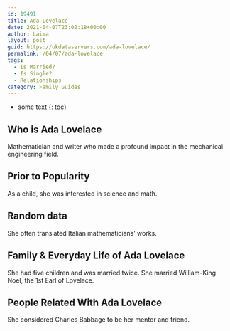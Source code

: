 ```yaml
---
id: 19491
title: Ada Lovelace
date: 2021-04-07T23:02:18+00:00
author: Laima
layout: post
guid: https://ukdataservers.com/ada-lovelace/
permalink: /04/07/ada-lovelace
tags:
  - Is Married?
  - Is Single?
  - Relationships
category: Family Guides
---
```


* some text
{: toc}


## Who is Ada Lovelace
                  
                  
                  
Mathematician and writer who made a profound impact in the mechanical engineering field.
                  
              
            
              
            
                
                
                
## Prior to Popularity
                  
                  
                  
As a child, she was interested in science and math.
                  
              
            
              
            
                
                
                
## Random data
                  
                  
                  
She often translated Italian mathematicians&#8217; works.
                  
              
            
              
            
                
                
                
## Family & Everyday Life of Ada Lovelace
                  
                  
                  
She had five children and was married twice. She married William-King Noel, the 1st Earl of Lovelace.
                  
              
            
              
            
                
                
                
## People Related With Ada Lovelace
                  
                  
                  
She considered Charles Babbage to be her mentor and friend.
                  
              
            
              
            
                
              
            
              
              
            
            
              
            
          
          
          